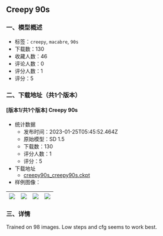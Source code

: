 ## Creepy 90s
### 一、模型概述

- 标签：`creepy`, `macabre`, `90s`
- 下载数：130
- 收藏人数：46
- 评论人数：0
- 评分人数：1
- 评分：5

### 二、下载地址（共1个版本）

#### [版本1/共1个版本] Creepy 90s

- 统计数据
  - 发布时间：2023-01-25T05:45:52.464Z
  - 原始模型：SD 1.5
  - 下载数：130
  - 评分人数：1
  - 评分：5
- 下载地址
  - [creepy90s_creepy90s.ckpt](https://civitai.com/api/download/models/6040)
- 样例图像：

| <img src="https://image.civitai.com/xG1nkqKTMzGDvpLrqFT7WA/a44e5303-e914-46e7-5474-0111a95cad00/width=450/52067.jpeg" /> | <img src="https://image.civitai.com/xG1nkqKTMzGDvpLrqFT7WA/8476b6a3-b8f7-47cb-2bb0-e78430705f00/width=450/52066.jpeg" /> | <img src="https://image.civitai.com/xG1nkqKTMzGDvpLrqFT7WA/8fa429c8-5c11-4b52-b737-169f5b930000/width=450/52065.jpeg" /> | <img src="https://image.civitai.com/xG1nkqKTMzGDvpLrqFT7WA/c1dc36f6-45a3-4cdb-66c9-51da4a189c00/width=450/52064.jpeg" /> |
| ---- | ---- | ---- | ---- |


### 三、详情
<p>Trained on 98 images. Low steps and cfg seems to work best. </p>